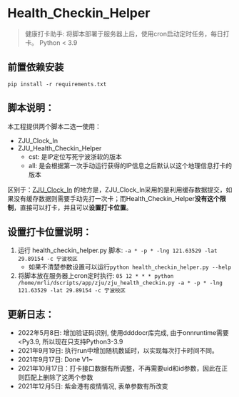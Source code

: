 # Health_Checkin_Helper

> 健康打卡助手: 将脚本部署于服务器上后，使用cron启动定时任务，每日打卡。
> Python < 3.9

## 前置依赖安装

`pip install -r requirements.txt`

## 脚本说明：

本工程提供两个脚本二选一使用：

- ZJU_Clock_In
- ZJU_Health_Checkin_Helper
  - cst: 是IP定位写死宁波浙软的版本
  - all: 是会根据第一次手动运行获得的IP信息之后默认以这个地理信息打卡的版本

区别于：[ZJU_Clock_In](https://github.com/lgaheilongzi/ZJU-Clock-In) 的地方是，ZJU_Clock_In采用的是利用缓存数据提交，如果没有缓存数据则需要手动先打一次卡；而Health_Checkin_Helper**没有这个限制**，直接可以打卡，并且可以**设置打卡位置**。

## 设置打卡位置说明：

1. 运行 health_checkin_helper.py 脚本: `-a * -p * -lng 121.63529 -lat 29.89154 -c 宁波校区`
   - 如果不清楚参数设置可以运行`python health_checkin_helper.py --help`
2. 将脚本放在服务器上cron定时执行: `05 12 * * * python /home/mrli/dscripts/app/zju/zju_health_checkin.py -a * -p * -lng 121.63529 -lat 29.89154 -c 宁波校区`

## 更新日志：
- 2022年5月8日: 增加验证码识别, 使用ddddocr库完成, 由于onnruntime需要<Py3.9, 所以现在只支持Python3-3.9
- 2021年9月19日: 执行run中增加随机数延时，以实现每次打卡时间不同。
- 2021年9月17日: Done V1~
- 2021年10月17日：打卡接口数据有所调整，不再需要uid和id参数，因此在正则匹配上删除了这两个参数
- 2021年12月5日: 紫金港有疫情情况, 表单参数有所改变